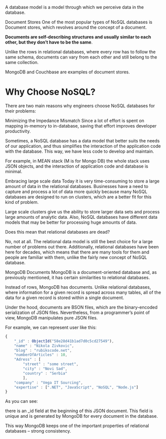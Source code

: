 A database model is a model through which we perceive data in the database.


Document Stores
One of the most popular types of NoSQL databases is Document stores, which revolves around the concept of a document.

**Documents are self-describing structures and usually similar to each other, but they don’t have to be the same**.

Unlike the rows in relational databases, where every row has to follow the same schema, documents can vary from each other and still belong to the same collection.

MongoDB and Couchbase are examples of document stores.


# Why Choose NoSQL?
There are two main reasons why engineers choose NoSQL databases for their problems:

Minimizing the Impedance Mismatch
Since a lot of effort is spent on mapping in-memory to in-database, saving that effort improves developer productivity.

Sometimes, a NoSQL database has a data model that better suits the needs of our application, and thus simplifies the interaction of the application code with the database. This way, we have less code to develop and maintain.

For example, in MEAN stack (M is for Mongo DB) the whole stack uses JSON objects, and the interaction of application code and database is minimal.

Embracing large scale data
Today it is very time-consuming to store a large amount of data in the relational databases. Businesses have a need to capture and process a lot of data more quickly because many NoSQL databases are designed to run on clusters, which are a better fit for this kind of problem.

Large scale clusters give us the ability to store larger data sets and process large amounts of analytic data. Also, NoSQL databases have different data models that may be better for processing huge amounts of data.

Does this mean that relational databases are dead?

No, not at all. The relational data model is still the best choice for a large number of problems out there. Additionally, relational databases have been here for decades, which means that there are many tools for them and people are familiar with them, unlike the fairly new concept of NoSQL database.

 MongoDB Documents
MongoDB is a document-oriented database and, as previously mentioned, it has certain similarities to relational databases.

Instead of rows, MongoDB has documents. Unlike relational databases, where information for a given record is spread across many tables, all of the data for a given record is stored within a single document.

Under the hood, documents are BSON files, which are the bin­ary-en­coded seri­al­iz­a­tion of JSON files. Nevertheless, from a programmer’s point of view, MongoDB manipulates pure JSON files.

For example, we can represent user like this:


```js
{
    "_id" : ObjectId("58e28d41b1ad7d0c5cd27549"),
    "name" : "Nikola Zivkovic",
    "blog" : "rubikscode.net",
    "numberOfArticles" : 10,
    "Adress" : [
        "street" : "some street",
        "city" : "Novi Sad",
        "country" : "Serbia"
        ],
    "company" : "Vega IT Sourcing",
    "expertise" : [".NET", "JavaScript", "NoSQL", "Node.js"]
}
```

As you can see:

there is an _id field at the beginning of this JSON document.
This field is unique and is generated by MongoDB for every document in the database.

This way MongoDB keeps one of the important properties of relational databases – strong consistency.





